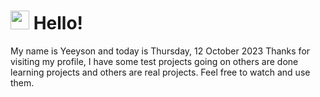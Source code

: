  <h1>
    <img src="https://emojis.slackmojis.com/emojis/images/1643510097/45343/hi.gif?1643510097" width="30"/> 
    Hello!
 </h1>
 <p>
    My name is Yeeyson and today is Thursday, 12 October 2023
    Thanks for visiting my profile, I have some test projects going on others are done learning projects and others are real projects.
    Feel free to watch and use them.
 </p>